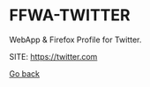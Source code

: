 # FFWA-TWITTER
 
 WebApp & Firefox Profile for Twitter.
 
 SITE: https://twitter.com

 [Go back](https://portable-linux-apps.github.io/apps.html)
